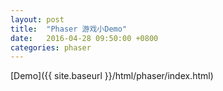 ```yaml
---
layout: post
title:  "Phaser 游戏小Demo"
date:   2016-04-28 09:50:00 +0800
categories: phaser
---
```


[Demo]({{ site.baseurl }}/html/phaser/index.html)
